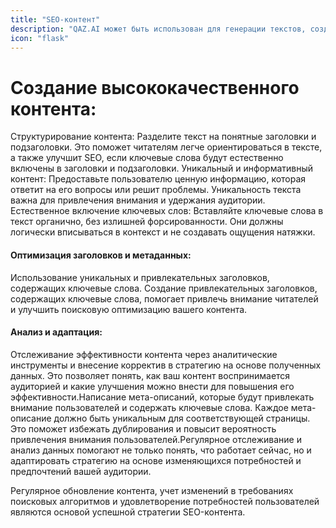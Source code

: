 ```yaml
---
title: "SEO-контент"
description: "QAZ.AI может быть использован для генерации текстов, создания медиаконтента или разработки дизайна, что может ускорить процесс создания материалов для маркетинга и коммуникаций."
icon: "flask"
---
```


# Создание высококачественного контента:
Структурирование контента: Разделите текст на понятные заголовки и подзаголовки. Это поможет читателям легче ориентироваться в тексте, а также улучшит SEO, если ключевые слова будут естественно включены в заголовки и подзаголовки.
Уникальный и информативный контент: Предоставьте пользователю ценную информацию, которая ответит на его вопросы или решит проблемы. Уникальность текста важна для привлечения внимания и удержания аудитории.
Естественное включение ключевых слов: Вставляйте ключевые слова в текст органично, без излишней форсированности. Они должны логически вписываться в контекст и не создавать ощущения натяжки.
####  Оптимизация заголовков и метаданных:
Использование уникальных и привлекательных заголовков, содержащих ключевые слова. Создание привлекательных заголовков, содержащих ключевые слова, помогает привлечь внимание читателей и улучшить поисковую оптимизацию вашего контента.
#### Анализ и адаптация:
Отслеживание эффективности контента через аналитические инструменты  и внесение корректив в стратегию на основе полученных данных.  Это позволяет понять, как ваш контент воспринимается аудиторией и какие улучшения можно внести для повышения его эффективности.Написание мета-описаний, которые будут привлекать внимание пользователей и содержать ключевые слова. Каждое мета-описание должно быть уникальным для соответствующей страницы. Это поможет избежать дублирования и повысит вероятность привлечения внимания пользователей.Регулярное отслеживание и анализ данных помогают не только понять, что работает сейчас, но и адаптировать стратегию на основе изменяющихся потребностей и предпочтений вашей аудитории.

Регулярное обновление контента, учет изменений в требованиях поисковых алгоритмов и удовлетворение потребностей пользователей являются основой успешной стратегии SEO-контента.
